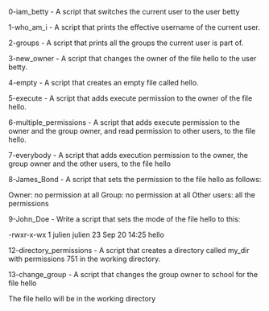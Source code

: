 0-iam_betty - A script that switches the current user to the user betty

1-who_am_i - A script that prints the effective username of the current user.

2-groups - A script that prints all the groups the current user is part of.

3-new_owner - A script that changes the owner of the file hello to the user betty.

4-empty - A script that creates an empty file called hello.

5-execute - A script that adds execute permission to the owner of the file hello.

6-multiple_permissions - A script that adds execute permission to the owner and the group owner, and read permission to other users, to the file hello.

7-everybody - A script that adds execution permission to the owner, the group owner and the other users, to the file hello

8-James_Bond - A script that sets the permission to the file hello as follows:

Owner: no permission at all
Group: no permission at all
Other users: all the permissions

9-John_Doe - Write a script that sets the mode of the file hello to this:

-rwxr-x-wx 1 julien julien 23 Sep 20 14:25 hello

12-directory_permissions - A script that creates a directory called my_dir with permissions 751 in the working directory.

13-change_group - A script that changes the group owner to school for the file hello

The file hello will be in the working directory
